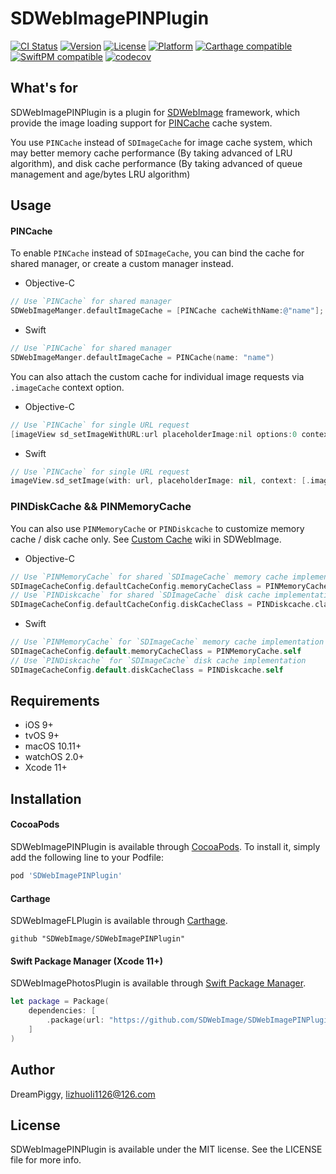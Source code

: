 # SDWebImagePINPlugin

[![CI Status](https://img.shields.io/travis/SDWebImage/SDWebImagePINPlugin.svg?style=flat)](https://travis-ci.org/SDWebImage/SDWebImagePINPlugin)
[![Version](https://img.shields.io/cocoapods/v/SDWebImagePINPlugin.svg?style=flat)](https://cocoapods.org/pods/SDWebImagePINPlugin)
[![License](https://img.shields.io/cocoapods/l/SDWebImagePINPlugin.svg?style=flat)](https://cocoapods.org/pods/SDWebImagePINPlugin)
[![Platform](https://img.shields.io/cocoapods/p/SDWebImagePINPlugin.svg?style=flat)](https://cocoapods.org/pods/SDWebImagePINPlugin)
[![Carthage compatible](https://img.shields.io/badge/Carthage-compatible-4BC51D.svg?style=flat)](https://github.com/SDWebImage/SDWebImagePINPlugin)
[![SwiftPM compatible](https://img.shields.io/badge/SwiftPM-compatible-brightgreen.svg?style=flat)](https://swift.org/package-manager/)
[![codecov](https://codecov.io/gh/SDWebImage/SDWebImagePINPlugin/branch/master/graph/badge.svg)](https://codecov.io/gh/SDWebImage/SDWebImagePINPlugin)


## What's for
SDWebImagePINPlugin is a plugin for [SDWebImage](https://github.com/rs/SDWebImage/) framework, which provide the image loading support for [PINCache](https://github.com/pinterest/PINCache) cache system.

You use `PINCache` instead of `SDImageCache` for image cache system, which may better memory cache performance (By taking advanced of LRU algorithm), and disk cache performance (By taking advanced of queue management and age/bytes LRU algorithm)

## Usage

#### PINCache
To enable `PINCache` instead of `SDImageCache`, you can bind the cache for shared manager, or create a custom manager instead.

+ Objective-C

```objectivec
// Use `PINCache` for shared manager
SDWebImageManger.defaultImageCache = [PINCache cacheWithName:@"name"];
```

+ Swift

```swift
// Use `PINCache` for shared manager
SDWebImageManger.defaultImageCache = PINCache(name: "name")
```

You can also attach the custom cache for individual image requests via `.imageCache` context option.

+ Objective-C

```objectivec
// Use `PINCache` for single URL request
[imageView sd_setImageWithURL:url placeholderImage:nil options:0 context:@{SDWebImageContextImageCache: @(pinCache)} progress:nil completion:completion];
```

+ Swift

```swift
// Use `PINCache` for single URL request
imageView.sd_setImage(with: url, placeholderImage: nil, context: [.imageCache : pinCache], progress: nil, completion: completion);
```

### PINDiskCache && PINMemoryCache

You can also use `PINMemoryCache` or `PINDiskcache` to customize memory cache / disk cache only. See [Custom Cache](https://github.com/rs/SDWebImage/wiki/Advanced-Usage#custom-cache-50) wiki in SDWebImage.

+ Objective-C

```objectivec
// Use `PINMemoryCache` for shared `SDImageCache` memory cache implementation
SDImageCacheConfig.defaultCacheConfig.memoryCacheClass = PINMemoryCache.class;
// Use `PINDiskcache` for shared `SDImageCache` disk cache implementation
SDImageCacheConfig.defaultCacheConfig.diskCacheClass = PINDiskcache.class;
```

+ Swift

```swift
// Use `PINMemoryCache` for `SDImageCache` memory cache implementation
SDImageCacheConfig.default.memoryCacheClass = PINMemoryCache.self
// Use `PINDiskcache` for `SDImageCache` disk cache implementation
SDImageCacheConfig.default.diskCacheClass = PINDiskcache.self
```

## Requirements

+ iOS 9+
+ tvOS 9+
+ macOS 10.11+
+ watchOS 2.0+
+ Xcode 11+

## Installation

#### CocoaPods

SDWebImagePINPlugin is available through [CocoaPods](https://cocoapods.org). To install
it, simply add the following line to your Podfile:

```ruby
pod 'SDWebImagePINPlugin'
```

#### Carthage

SDWebImageFLPlugin is available through [Carthage](https://github.com/Carthage/Carthage).

```
github "SDWebImage/SDWebImagePINPlugin"
```

#### Swift Package Manager (Xcode 11+)

SDWebImagePhotosPlugin is available through [Swift Package Manager](https://swift.org/package-manager).

```swift
let package = Package(
    dependencies: [
        .package(url: "https://github.com/SDWebImage/SDWebImagePINPlugin.git", from: "0.3.0")
    ]
)
```

## Author

DreamPiggy, lizhuoli1126@126.com

## License

SDWebImagePINPlugin is available under the MIT license. See the LICENSE file for more info.


